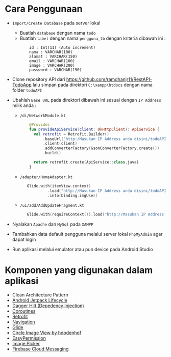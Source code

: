 # Cara Penggunaan
- ```Import/Create Database``` pada server lokal 
  - Buatlah ```database``` dengan nama ```todo```
  - Buatlah ```tabel``` dengan nama ```pengguna_tb``` dengan kriteria dibawah ini :
    ```
        id : Int(11) (Auto increment)
        nama : VARCHAR(100) 
        alamat : VARCHAR(150)
        email : VARCHAR(100)
        image : VARCHAR(200)
        password : VARCHAR(150)
    ```
- Clone repository API dari https://github.com/ramdhanjr11/RestAPI-TodoApp lalu simpan pada direktori ```C:\xampp\htdocs``` dengan nama folder ```todoAPI```
- Ubahlah ```Base URL``` pada direktori dibawah ini sesuai dengan ```IP Address``` milik anda : 
  - ```/di/NetworkModule.kt```
    ```kotlin
        @Provides
        fun provideApiService(client: OkHttpClient): ApiService {
          val retrofit = Retrofit.Builder()
              .baseUrl("http:/Masukan IP Address anda disini/todoAPI/")
              .client(client)
              .addConverterFactory(GsonConverterFactory.create())
              .build()

          return retrofit.create(ApiService::class.java)
        }
     ```
     
  - ```/adapter/HomeAdapter.kt```
    ```kotlin
       Glide.with(itemView.context)
                .load("http://Masukan IP Address anda disini/todoAPI/gambar/${data.image}")
                .into(binding.imgUser)
    ```
    
  - ```/ui/add/AddUpdateFragment.kt```
    ```kotlin
       Glide.with(requireContext()).load("http://Masukan IP Address anda disini/todoAPI/gambar/${dataFormulir.image}").into(binding.imgUser)
    ```

- Nyalakan ```Apache``` dan ```MySql``` pada ```XAMPP```
- Tambahkan data default pengguna melalui server lokal ```PhpMyAdmin``` agar dapat login 
- Run aplikasi melalui emulator atau pun device pada Android Studio

# Komponen yang digunakan dalam aplikasi

- Clean Architecture Pattern
- [Android Jetpack Lifecycle](https://developer.android.com/jetpack/androidx/releases/lifecycle#kts)
- [Dagger Hilt (Depedency Injection)](https://developer.android.com/training/dependency-injection/hilt-android?hl=id)
- [Coroutines](https://github.com/Kotlin/kotlinx.coroutines)
- [Retrofit](https://square.github.io/retrofit/)
- [Navigation](https://developer.android.com/jetpack/androidx/releases/navigation)
- [Glide](https://github.com/bumptech/glide)
- [Circle Image View by hdodenhof](https://github.com/hdodenhof/CircleImageView)
- [EasyPermission](https://github.com/vmadalin/easypermissions-ktx)
- [Image Picker](https://github.com/Dhaval2404/ImagePicker)
- [Firebase Cloud Messaging](https://firebase.google.com/docs/cloud-messaging/android/client?authuser=0)
